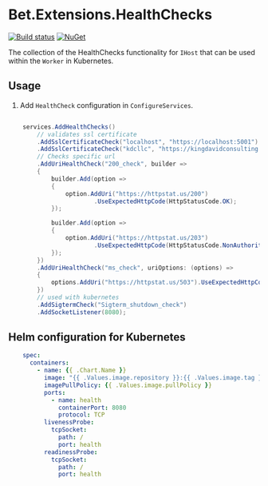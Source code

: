# Bet.Extensions.HealthChecks

[![Build status](https://ci.appveyor.com/api/projects/status/fo9rakj7s7uhs3ij?svg=true)](https://ci.appveyor.com/project/kdcllc/bet-aspnetcore)
[![NuGet](https://img.shields.io/nuget/v/Bet.Extensions.HealthChecks.svg)](https://www.nuget.org/packages?q=Bet.Extensions.HealthChecks)

The collection of the HealthChecks functionality for `IHost` that can be used within the `Worker` in Kubernetes.

## Usage

1. Add `HealthCheck` configuration in `ConfigureServices`.

```csharp

    services.AddHealthChecks()
        // validates ssl certificate
        .AddSslCertificateCheck("localhost", "https://localhost:5001")
        .AddSslCertificateCheck("kdcllc", "https://kingdavidconsulting.com")
        // Checks specific url
        .AddUriHealthCheck("200_check", builder =>
        {
            builder.Add(option =>
            {
                option.AddUri("https://httpstat.us/200")
                        .UseExpectedHttpCode(HttpStatusCode.OK);
            });

            builder.Add(option =>
            {
                option.AddUri("https://httpstat.us/203")
                        .UseExpectedHttpCode(HttpStatusCode.NonAuthoritativeInformation);
            });
        })
        .AddUriHealthCheck("ms_check", uriOptions: (options) =>
        {
            options.AddUri("https://httpstat.us/503").UseExpectedHttpCode(503);
        })
        // used with kubernetes
        .AddSigtermCheck("Sigterm_shutdown_check")
        .AddSocketListener(8080);
```

## Helm configuration for Kubernetes

```yaml
    spec:
      containers:
        - name: {{ .Chart.Name }}
          image: "{{ .Values.image.repository }}:{{ .Values.image.tag }}"
          imagePullPolicy: {{ .Values.image.pullPolicy }}
          ports:
            - name: health
              containerPort: 8080
              protocol: TCP
          livenessProbe:
            tcpSocket:
              path: /
              port: health
          readinessProbe:
            tcpSocket:
              path: /
              port: health
```